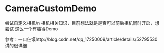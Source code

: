 # CameraCustomDemo
尝试自定义相机/n
相机相关知识，目前想法就是是否可以前后相机同时开启，想尝试 这么一个有趣得Demo

参考：一口仨馍http://blog.csdn.net/qq_17250009/article/details/52795530
讲的很详细